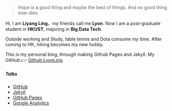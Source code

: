 >Hope is a good thing and maybe the best of things.
>And no good thing ever dies.


Hi, I am **Liyang Ling**，my friends call me **Lyon**. Now I am a post-graduate student in **HKUST**, majoring in **Big Data Tech**.

Outside working and Study, table tennis and Dota consume my time. After coming to HK, hiking becomes my new hobby.

This is my personal blog, through making Github Pages and Jekyll.
My GitHub  👉 [Github·LyonLing](http://github.com/lyonling).


##### Talks

- [GitHub](https://github.com)
- [Jekyll](http://jekyll.com.cn/)
- [GitHub Pages](https://pages.github.com/)
- [Google Analytics](https://analytics.google.com/analytics)


